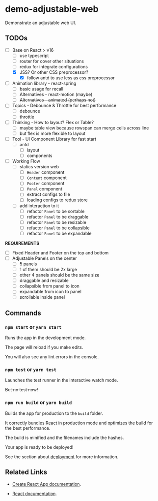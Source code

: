 # demo-adjustable-web

Demonstrate an adjustable web UI.

## TODOs

- [ ] Base on React > v16
  - [ ] use typescript
  - [ ] router for cover other situations
  - [ ] redux for integrate configurations
  - [x] JSS? Or other CSS preprocessor?
    - [x] follow antd to use less as css preprocessor
- [ ] Animation library - react-spring
  - [ ] basic usage for recall
  - [ ] Alternatives - react-motion (maybe)
  - [ ] ~~Alternatives - animated (perhaps not)~~
- [ ] Topics - Debounce & Throttle for best performance
  - [ ] debounce
  - [ ] throttle
- [ ] Thinking - How to layout? Flex or Table?
  - [ ] maybe table view because rowspan can merge cells across line
  - [ ] but flex is more flexible to layout
- [ ] Tool - UI Component Library for fast start
  - [ ] antd
    - [ ] layout
    - [ ] components
- [ ] Working Flow
  - [ ] statics version web
    - [ ] `Header` component
    - [ ] `Content` component
    - [ ] `Footer` component
    - [ ] `Panel` component
    - [ ] extract configs to file
    - [ ] loading configs to redux store
  - [ ] add interaction to it
    - [ ] refactor `Panel` to be sortable
    - [ ] refactor `Panel` to be draggable
    - [ ] refactor `Panel` to be resizable
    - [ ] refactor `Panel` to be collapsible
    - [ ] refactor `Panel` to be expandable

**REQUIREMENTS**

- [ ] Fixed Header and Footer on the top and bottom
- [ ] Adjustable Panels on the center
  - [ ] 5 panels
  - [ ] 1 of them should be 2x large
  - [ ] other 4 panels should be the same size
  - [ ] draggable and resizable
  - [ ] collapsible from panel to icon
  - [ ] expandable from icon to panel
  - [ ] scrollable inside panel

## Commands

### `npm start` or `yarn start`

Runs the app in the development mode.

The page will reload if you make edits.

You will also see any lint errors in the console.

### `npm test` or `yarn test`

Launches the test runner in the interactive watch mode.

~~But no test now!~~

### `npm run build` or `yarn build`

Builds the app for production to the `build` folder.

It correctly bundles React in production mode and optimizes the build for the best performance.

The build is minified and the filenames include the hashes.

Your app is ready to be deployed!

See the section about [deployment](https://facebook.github.io/create-react-app/docs/deployment) for more information.

## Related Links

- [Create React App documentation](https://facebook.github.io/create-react-app/docs/getting-started).

- [React documentation](https://reactjs.org/).
